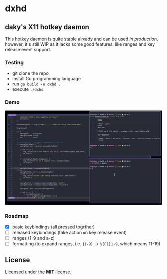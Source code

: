 # dxhd

## daky's X11 hotkey daemon

This hotkey daemon is quite stable already and can be used *in production*, however, it's still WIP as it lacks some good features, like ranges and key release event support.

### Testing

* git clone the repo
* install Go programming language
* run `go build -o dxhd .`
* execute `./dxhd`

### Demo

![demo gif](./dxhd_demo.gif)

### Roadmap

* [x] basic keybindings (all pressed together)
* [ ] released keybindings (take action on key release event)
* [ ] ranges (1-9 and a-z)
* [ ] formatting (to expand ranges, i.e. `{1-9}` -> `%{F1}1-9`, which means 11-19)

## License

Licensed under the [**MIT**](https://choosealicense.com/licenses/mit/) license.

